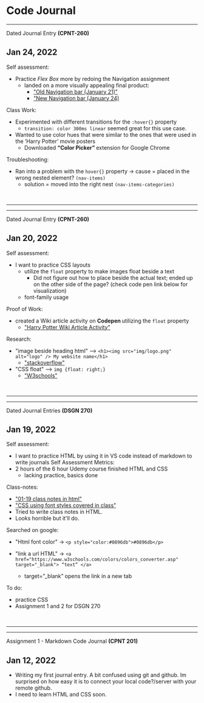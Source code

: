 # Code Journal
<hr>
Dated Journal Entry <strong> (CPNT-260) </strong>
<h2> Jan 24, 2022 </h2>

Self assessment:
 - Practice <em> Flex Box </em> more by redoing the Navigation assignment 
   - landed on a more visually appealing final product:
      - <a href="https://codepen.io/tseidolon/pen/ZEXddbR" target="_blank"> "Old Navigation bar (January 21)" </a>
      - <a href="https://codepen.io/tseidolon/pen/ExbYLGP" target="_blank"> "New Navigation bar (January 24) </a>

Class Work:
 - Experimented with different transitions for the `:hover{}` property
   - `transition: color 300ms linear` seemed great for this use case.
 - Wanted to use color hues that were similar to the ones that were used in the ‘Harry Potter’ movie posters
   - Downloaded <strong> “Color Picker” </strong> extension for Google Chrome


Troubleshooting:
 - Ran into a problem with the `hover{}` property → cause = placed in the wrong nested element? `(nav-items)`
   - solution = moved into the right nest `(nav-items-categories)`

<br>
<hr>
<hr>
Dated Journal Entry <strong> (CPNT-260) </strong>
<h2> Jan 20, 2022 </h2>

Self assessment:
 - I want to practice CSS layouts
   - utilize the `float` property to make images float beside a text
      - Did not figure out how to place beside the actual text; ended up on the other side of the page? (check code pen link below for visualization)
   - font-family usage

Proof of Work:
 - created a Wiki article activity on <strong> Codepen </strong> utilizing the `float` property
   -  <a href="https://codepen.io/tseidolon/pen/XWeLNdz" target="_blank"> "Harry Potter Wiki Article Activity" </a>

Research:
 - "image beside heading html" --> `<h1><img src="img/logo.png" alt="logo" /> My website name</h1>` 
   - <a href="https://stackoverflow.com/questions/11701311/logo-image-and-h1-heading-on-the-same-line" target="_blank">  "stackoverflow" </a>
 - "CSS float" --> `img {float: right;}`
   - <a href="https://www.w3schools.com/css/css_float.asp" target="_blank">  "W3schools" </a>


<br>
<hr>
<hr>
Dated Journal Entries <strong> (DSGN 270) </strong>

## Jan 19, 2022
Self assessment:
 - I want to practice HTML by using it in VS code instead of markdown to write journals
Self Assessment Metrics:
 - 2 hours of the 6 hour Udemy course finished HTML and CSS 
   - lacking practice, basics done

Class-notes:
 - <a href="https://github.com/TSEidolon/in-class/blob/main/01-19/in_class_notes.html" target="_blank">"01-19 class notes in html"  </a>
  - <a href="https://github.com/TSEidolon/in-class/blob/main/01-19/css/styles-01-19.css" target="_blank">"CSS using font styles covered in class"  </a>
   - Tried to write class notes in HTML. 
   - Looks horrible but it'll do. 

Searched on google:
 - "Html font color" → `<p style="color:#0896db">#0896db</p>`

 - "link a url HTML" → `<a href="https://www.w3schools.com/colors/colors_converter.asp" target="_blank"> “text” </a> `
     - target=”_blank” opens the link in a new tab

To do:
 - practice CSS
 - Assignment 1 and 2 for DSGN 270

<br>
<hr>
<hr>
Assignment 1 - Markdown Code Journal <strong>(CPNT 201)</strong>

## Jan 12, 2022
- Writing my first journal entry. A bit confused using git and github. Im surprised on how easy it is to connect your local code?/server with your remote github.
- I need to learn HTML and CSS soon.